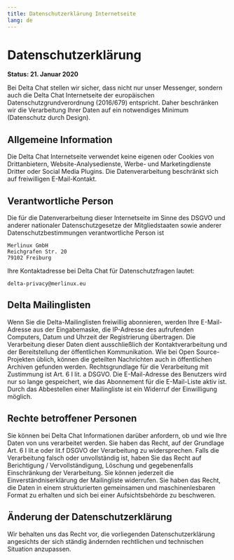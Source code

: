 ```yaml
---
title: Datenschutzerklärung Internetseite
lang: de
---
```



# Datenschutzerklärung

**Status: 21. Januar 2020**

Bei Delta Chat stellen wir sicher, dass nicht nur unser Messenger, sondern auch die Delta Chat
Internetseite der europäischen Datenschutzgrundverordnung
(2016/679) entspricht. Daher beschränken wir die Verarbeitung Ihrer Daten auf ein notwendiges Minimum (Datenschutz durch Design).

## Allgemeine Information

Die Delta Chat Internetseite verwendet keine eigenen oder Cookies von Drittanbietern,
Website-Analysedienste, Werbe- und Marketingdienste Dritter oder Social Media Plugins. Die Datenverarbeitung beschränkt sich auf freiwilligen E-Mail-Kontakt.

## Verantwortliche Person

Die für die Datenverarbeitung dieser Internetseite im Sinne des DSGVO und anderer nationaler Datenschutzgesetze der Mitgliedstaaten sowie anderer Datenschutzbestimmungen verantwortliche Person ist

	Merlinux GmbH
	Reichgrafen Str. 20 
	79102 Freiburg

Ihre Kontaktadresse bei Delta Chat für Datenschutzfragen lautet:

	delta-privacy@merlinux.eu

## Delta Mailinglisten

Wenn Sie die Delta-Mailinglisten freiwillig abonnieren, werden Ihre E-Mail-Adresse aus der Eingabemaske, die IP-Adresse des aufrufenden Computers, Datum und Uhrzeit der Registrierung übertragen. Die Verarbeitung dieser Daten dient ausschließlich der Kontaktverarbeitung und der Bereitstellung der öffentlichen Kommunikation. Wie bei Open Source-Projekten üblich, können die geteilten Nachrichten auch in öffentlichen Archiven gefunden werden. Rechtsgrundlage für die Verarbeitung mit Zustimmung ist Art. 6 I lit. a DSGVO. Die E-Mail-Adresse des Benutzers wird nur so lange gespeichert, wie das Abonnement für die E-Mail-Liste aktiv ist. Durch das Abbestellen einer Mailingliste ist ein Widerruf der Einwilligung möglich.

## Rechte betroffener Personen

Sie können bei Delta Chat Informationen darüber anfordern, ob und wie Ihre Daten von uns verarbeitet werden. Sie haben das Recht, auf der Grundlage Art. 6 I lit.e oder lit.f DSGVO der Verarbeitung zu widersprechen. Falls die Verarbeitung falsch oder unvollständig ist, haben Sie das Recht auf Berichtigung / Vervollständigung, Löschung und gegebenenfalls Einschränkung der Verarbeitung. Sie können jederzeit die Einverständniserklärung der Mailingliste widerrufen. Sie haben das Recht, die Daten in einem strukturierten gemeinsamen und maschinenlesbaren Format zu erhalten und sich bei einer Aufsichtsbehörde zu beschweren.

## Änderung der Datenschutzerklärung

Wir behalten uns das Recht vor, die vorliegenden Datenschutzerklärung angesichts der sich ständig ändernden rechtlichen und technischen Situation anzupassen.

